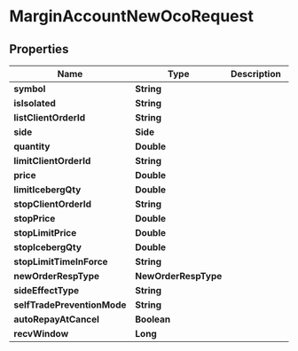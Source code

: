

# MarginAccountNewOcoRequest


## Properties

| Name | Type | Description | Notes |
|------------ | ------------- | ------------- | -------------|
|**symbol** | **String** |  |  |
|**isIsolated** | **String** |  |  [optional] |
|**listClientOrderId** | **String** |  |  [optional] |
|**side** | **Side** |  |  |
|**quantity** | **Double** |  |  |
|**limitClientOrderId** | **String** |  |  [optional] |
|**price** | **Double** |  |  |
|**limitIcebergQty** | **Double** |  |  [optional] |
|**stopClientOrderId** | **String** |  |  [optional] |
|**stopPrice** | **Double** |  |  |
|**stopLimitPrice** | **Double** |  |  [optional] |
|**stopIcebergQty** | **Double** |  |  [optional] |
|**stopLimitTimeInForce** | **String** |  |  [optional] |
|**newOrderRespType** | **NewOrderRespType** |  |  [optional] |
|**sideEffectType** | **String** |  |  [optional] |
|**selfTradePreventionMode** | **String** |  |  [optional] |
|**autoRepayAtCancel** | **Boolean** |  |  [optional] |
|**recvWindow** | **Long** |  |  [optional] |



